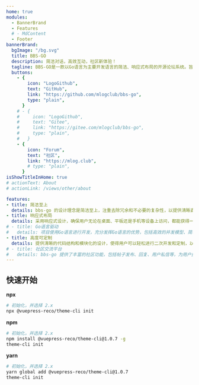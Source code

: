 ```yaml
---
home: true
modules:
  - BannerBrand
  - Features
  # - MdContent
  - Footer
bannerBrand:
  bgImage: "/bg.svg"
  title: BBS-GO
  description: 简洁对话，高效互动，社区新体验！
  tagline: BBS-GO是一款以Go语言为主要开发语言的简洁、响应式布局的开源论坛系统。旨在提供高效、易用的在线社区交流平台，注重简洁设计和良好用户体验。通过Go语言驱动，保证高性能和稳定性，同时提供简洁的代码结构，方便用户二次开发和定制。
  buttons:
    - {
        icon: "LogoGithub",
        text: "GitHub",
        link: "https://github.com/mlogclub/bbs-go",
        type: "plain",
      }
    # - {
    #     icon: "LogoGithub",
    #     text: "Gitee",
    #     link: "https://gitee.com/mlogclub/bbs-go",
    #     type: "plain",
    #   }
    - {
        icon: "Forum",
        text: "社区",
        link: "https://mlog.club",
        # type: "plain",
      }
isShowTitleInHome: true
# actionText: About
# actionLink: /views/other/about

features:
- title: 简洁至上
  details: bbs-go 的设计理念是简洁至上，注重去除冗余和不必要的复杂性，以提供清晰直观的用户界面和流畅的操作体验。
- title: 响应式布局
  details: 采用响应式设计，确保用户无论在桌面、平板还是手机等设备上访问，都能获得一致且友好的界面展示，提高用户跨平台的可访问性。
# - title: Go语言驱动
#   details: 项目使用Go语言进行开发，充分发挥Go语言的优势，包括高效的并发模型、简单易读的语法以及快速的编译速度，从而提供高性能、稳定的系统。
- title: 高度可定制
  details: 提供清晰的代码结构和模块化的设计，使得用户可以轻松进行二次开发和定制，以满足不同用户群体的需求。
# - title: 社区交流平台
#   details: bbs-go 提供了丰富的社区功能，包括帖子发布、回复、用户私信等，为用户提供了一个便捷的交流和分享平台。
---
```


## 快速开始

**npx**

```bash
# 初始化，并选择 2.x
npx @vuepress-reco/theme-cli init
```

**npm**

```bash
# 初始化，并选择 2.x
npm install @vuepress-reco/theme-cli@1.0.7 -g
theme-cli init
```

**yarn**

```bash
# 初始化，并选择 2.x
yarn global add @vuepress-reco/theme-cli@1.0.7
theme-cli init
```
